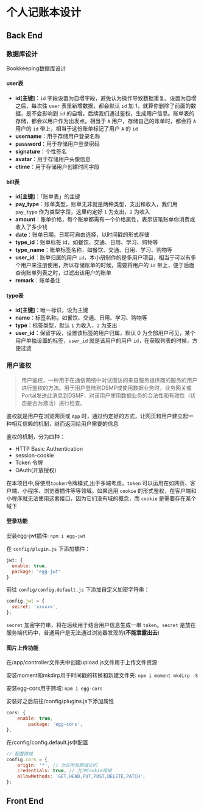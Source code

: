 # 个人记账本设计

## Back End

### 数据库设计

Bookkeeping数据库设计

#### user表

* **id[主键]**：`id` 字段设置为自增字段，避免认为操作导致数据重复。设置为自增之后，每次往 `user` 表里新增数据，都会默认 `id` 加 1，就算你删除了前面的数据，是不会影响到 `id` 的自增。后续我们通过鉴权，生成用户信息。账单表的存储，都会以用户作为出发点。相当于 `A` 用户，存储自己的账单时，都会将 `A` 用户的 `id` 带上，相当于这份账单标记了用户 `A` 的 `id` 
* **username**：用于存储用户登录名称
* **password**：用于存储用户登录密码
* **signature**：个性签名
* **avatar**：用于存储用户头像信息
* **ctime**：用于存储用户创建时间字段

#### bill表

* **id[主键]**：「账单表」的主键
* **pay_type**：账单类型，账单无非就是两种类型，支出和收入，我们用 `pay_type` 作为类型字段，这里约定好 `1` 为支出，`2` 为收入
* **amount**：账单价格，每个账单都需有一个价格属性，表示该笔账单你消费或收入了多少钱
* **date**：账单日期，日期可自由选择，以时间戳的形式存储
* **type_id**：账单标签 id，如餐饮、交通、日用、学习、购物等
* **type_name**：账单标签名称，如餐饮、交通、日用、学习、购物等
* **user_id**：账单归属的用户 `id`，本小册制作的是多用户项目，相当于可以有多个用户来注册使用，所以存储账单的时候，需要将用户的 `id` 带上，便于后面查询账单列表之时，过滤出该用户的账单
* **remark**：账单备注

#### type表

* **id[主键]**：唯一标识，设为主键
* **name**：标签名称，如餐饮、交通、日用、学习、购物等
* **type**：标签类型，默认 `1` 为收入，`2` 为支出
* **user_id**：保留字段，设置该标签的用户归属，默认 0 为全部用户可见，某个用户单独设置的标签，`user_id` 就是该用户的用户 `id`，在获取列表的时候，方便过滤

### 用户鉴权

> 用户鉴权，一种用于在通信网络中对试图访问来自服务提供商的服务的用户进行鉴权的方法。用于用户登陆到DSMP或使用数据业务时，业务网关或Portal发送此消息到DSMP，对该用户使用数据业务的合法性和有效性（状态是否为激活）进行检查。

鉴权就是用户在浏览网页或 `App` 时，通过约定好的方式，让网页和用户建立起一种相互信赖的机制，继而返回给用户需要的信息

鉴权的机制，分为四种：

- HTTP Basic Authentication
- session-cookie
- Token 令牌
- OAuth(开放授权)

在本项目中,将使用`tooken`令牌模式,出于多端考虑，`token` 可以运用在如网页、客户端、小程序、浏览器插件等等领域。如果选用 `cookie` 的形式鉴权，在客户端和小程序就无法使用这套接口，因为它们没有域的概念，而 `cookie` 是需要存在某个域下

#### 登录功能

安装egg-jwt插件: `npm i egg-jwt`

在 `config/plugin.js` 下添加插件：

```js
jwt: {
  enable: true,
  package: 'egg-jwt'
}
```

前往 `config/config.default.js` 下添加自定义加密字符串：

```js
config.jwt = {
  secret: 'xxxxxx',
};
```

`secret` 加密字符串，将在后续用于结合用户信息生成一串 `token`。`secret` 是放在服务端代码中，普通用户是无法通过浏览器发现的(**不能泄露出去**)

#### 图片上传功能

在/app/controller文件夹中创建upload.js文件用于上传文件资源

安装moment和mkdirp用于时间戳的转换和新建文件夹: `npm i moment mkdirp -S `

安装egg-cors用于跨域: `npm i egg-cors`

安装好之后前往/config/plugins.js下添加属性

```js
cors: {
    enable: true,
        package: 'egg-cors',
},
```

在/config/config.default.js中配置

```js
// 配置跨域
config.cors = {
    origin: '*', // 允许所有跨域访问
    credentials: true, // 允许Cookie跨域
    allowMethods: 'GET,HEAD,PUT,POST,DELETE,PATCH',
};
```





















































































































## Front End